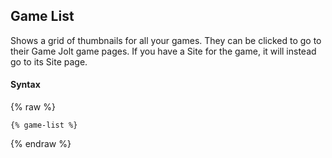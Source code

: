## Game List

Shows a grid of thumbnails for all your games. They can be clicked to go to their Game Jolt game pages. If you have a Site for the game, it will instead go to its Site page.

#### Syntax

{% raw %}
```
{% game-list %}
```
{% endraw %}
